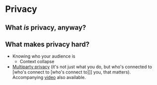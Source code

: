 # Privacy

## What *is* privacy, anyway?

## What makes privacy hard?

- Knowing who your audience is
  - Context collapse
- [Multiparty privacy](https://cacm.acm.org/magazines/2018/8/229766-multiparty-privacy-in-social-media/fulltext) (it's not just what you do, but who's connected to [who's connect to [who's connect to]]] you, that matters). Accompanying [video](https://vimeo.com/277981232) also available.
